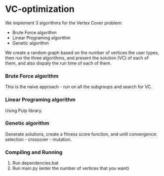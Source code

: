 # VC-optimization
We implement 3 algorithms for the Vertex Cover problem:
* Brute Force algorithm
* Linear Programing algorithm
* Genetic algorithm

We create a random graph based on the number of vertices the user types, then run the three algorithms,
and present the solution (VC) of each of them, and also dispaly the run time of each of them.

### Brute Force algorithm
This is the naive approach - run on all the subgroups and search for VC.

### Linear Programing algorithm
Using Pulp library.

### Genetic algorithm
Generate solutions, create a fitness score function, and until convergence: selection - crossover - mutation.


### Compiling and Running
1. Run dependencies.bat
2. Run main.py (enter the number of vertices that you want)


